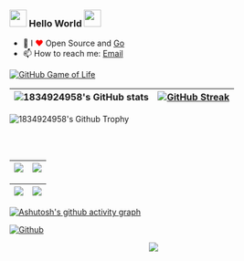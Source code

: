 ### <img src="https://emojis.slackmojis.com/emojis/images/1531849430/4246/blob-sunglasses.gif?1531849430" width="30"/> Hello World <img src="https://raw.githubusercontent.com/iampavangandhi/iampavangandhi/master/gifs/Hi.gif" width="30px">

- 🔭 I <font color="red">❤</font> Open Source and [Go](https://golang.org/)
- 📫 How to reach me: [Email](1834924958@qq.com)

 <p align="center">

 [![GitHub Game of Life](https://github4life.herokuapp.com/1834924958.gif?z=6)](https://github4life.herokuapp.com/1834924958)

  |   ![1834924958's GitHub stats](https://github-readme-stats.vercel.app/api?username=1834924958&show_icons=true&count_private=true&theme=nightowl)    |    [![GitHub Streak](https://github-readme-streak-stats.herokuapp.com/?user=1834924958&theme=nightowl)](https://git.io/streak-stats)     |
 | --- | --- |

 <img align="center" src="https://github-profile-trophy.vercel.app/?username=1834924958&column=7&margin-w=20&theme=juicyfresh" alt="1834924958's Github Trophy" />

  <br/><br/>

  |   ![](https://github-profile-summary-cards.vercel.app/api/cards/profile-details?username=1834924958&theme=solarized_dark)   |    ![](https://github-profile-summary-cards.vercel.app/api/cards/most-commit-language?username=1834924958&theme=solarized_dark)     |
 | --- | --- |

   |   ![](https://github-profile-summary-cards.vercel.app/api/cards/stats?username=1834924958&theme=solarized_dark)   |    ![](https://github-profile-summary-cards.vercel.app/api/cards/productive-time?username=1834924958&theme=solarized_dark)     |
 | --- | --- |


 [![Ashutosh's github activity graph](https://activity-graph.herokuapp.com/graph?username=1834924958&theme=react-dark)](https://github.com/ashutosh00710/github-readme-activity-graph)

 </p>

[![Github](https://img.shields.io/github/followers/1834924958?label=Follow&style=social)](https://github.com/1834924958)


<p align="center">
   <img src="https://capsule-render.vercel.app/api?type=waving&color=gradient&height=100&section=footer"/>
</p>
<!--
**1834924958/1834924958** is a ✨ _special_ ✨ repository because its `README.md` (this file) appears on your GitHub profile.

Here are some ideas to get you started:

- 🔭 I’m currently working on ...
- 🌱 I’m currently learning ...
- 👯 I’m looking to collaborate on ...
- 🤔 I’m looking for help with ...
- 💬 Ask me about ...
- 📫 How to reach me: ...
- 😄 Pronouns: ...
- ⚡ Fun fact: ...
-->
